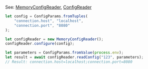 
See: [MemoryConfigReader](../../../toolkit_api/node/components/config/memory_config_reader/), [ConfigReader](../../../toolkit_api/node/components/config/config_reader/)

```typescript
let config = ConfigParams.fromTuples(
	"connection.host", "localhost",
	"connection.port", "8080"
);

let configReader = new MemoryConfigReader();
configReader.configure(config);

let parameters = ConfigParams.fromValue(process.env);
let result = await configReader.readConfig("123", parameters); 
// Result: connection.host=localhost;connection.port=8080


```

